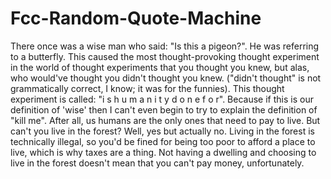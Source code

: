 # Fcc-Random-Quote-Machine
There once was a wise man who said: "Is this a pigeon?". He was referring to a butterfly. This caused the most thought-provoking thought experiment in the world of thought experiments that you thought you knew, but alas, who would've thought you didn't thought you knew. ("didn't thought" is not grammatically correct, I know; it was for the funnies). This thought experiment is called: "i s   h u m a n i t y   d o n e   f o r". Because if this is our definition of 'wise' then I can't even begin to try to explain the definition of "kill me". After all, us humans are the only ones that need to pay to live. But can't you live in the forest? Well, yes but actually no. Living in the forest is technically illegal, so you'd be fined for being too poor to afford a place to live, which is why taxes are a thing. Not having a dwelling and choosing to live in the forest doesn't mean that you can't pay money, unfortunately.  
